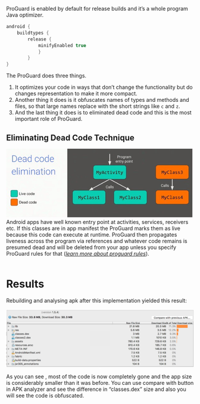 ProGuard is enabled by default for release builds and it’s a whole program Java optimizer.

```gradle
android {
	buildtypes {
		release {
			minifyEnabled true
			}
		}
}
```
The ProGuard does three things. 
1. It optimizes your code in ways that don’t change the functionality but do changes representation to make it more compact.
2. Another thing it does is it obfuscates names of types and methods and files, so that large names replace with the short strings like `c` and `z`. 
3. And the last thing it does is to eliminated dead code and this is the most important role of ProGuard.

## Eliminating Dead Code Technique

![dead code](https://raw.githubusercontent.com/KingsMentor/codelab/master/buildingsmallerapk/imgs/dead_code.jpeg)<br/>
Android apps have well known entry point at activities, services, receivers etc. If this classes are in app manifest the ProGuard marks them as live because this code can execute at runtime. ProGuard then propagates liveness across the program via references and whatever code remains is presumed dead and will be deleted from your app unless you specify ProGuard rules for that ([*learn more about proguard rules*](https://www.guardsquare.com/en/proguard/manual/usage)).<br/><br/>
  

# Results
Rebuilding and analysing apk after this implementation yielded this result:<br/><br/>
![using proguard result](https://raw.githubusercontent.com/KingsMentor/codelab/master/buildingsmallerapk/imgs/use_proguard.png) 

As you can see , most of the code is now completely gone and the app size is considerably smaller than it was before. You can use compare with button in APK analyzer and see the difference in “classes.dex” size and also you will see the code is obfuscated.
